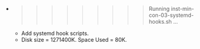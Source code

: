* >>>>>>>>> Running inst-min-con-03-systemd-hooks.sh ...
  * Add systemd hook scripts.
  * Disk size = 1271400K. Space Used = 80K.
